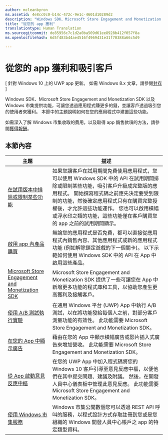 ```yaml
---
author: mcleanbyron
ms.assetid: 4e8cc0c0-b14c-472c-9e1c-4601d10289d2
description: "Windows SDK、Microsoft Store Engagement and Monetization SDK 以及 Windows 市集提供許多功能，可讓您透過應用程式賺更多的錢，並讓客戶透過吸引您的使用者來獲利。"
title: "從您的 app 獲利"
translationtype: Human Translation
ms.sourcegitcommit: de85956c7c1d2a0ba509d61ee8928b412f057f8a
ms.openlocfilehash: 6d5f483b44ae4516f4969431e31f70388a66c5d9

---
```


# 從您的 app 獲利和吸引客戶


\[ 針對 Windows 10 上的 UWP app 更新。 如需 Windows 8.x 文章，請參閱[封存](http://go.microsoft.com/fwlink/p/?linkid=619132) \]

Windows SDK、Microsoft Store Engagement and Monetization SDK 以及 Windows 市集提供功能，可讓您透過應用程式賺更多的錢，並讓客戶透過吸引您的使用者來獲利。 本節中的主題說明如何在您的應用程式中建置這些功能。

如需深入了解 Windows 市集收取的費用，以及取得 app 銷售款項的方法，請參閱[獲得報酬](https://msdn.microsoft.com/library/windows/apps/mt148536)。

## 本節內容


| 主題                                                                                                       | 描述                 |
|-------------------------------------------------------------------------------------------------------------|-----------------------------|
| [在試用版本中排除或限制某些功能](exclude-or-limit-features-in-a-trial-version-of-your-app.md) | 如果您讓客戶在試用期間免費使用應用程式，您可以使用 Windows SDK 中的 API 在試用期間排除或限制某些功能，吸引客戶升級成完整版的應用程式。 開始撰寫程式碼之前應先決定要受到限制的功能，然後確定應用程式只有在購買完整授權後，才允許這些功能運作。 您也可以啟用橫幅或浮水印之類的功能，這些功能僅在客戶購買您的 app 之前的試用期間顯示。 |
| [啟用 app 內產品購買](enable-in-app-product-purchases.md)                                       | 無論您的應用程式是否免費，都可以直接從應用程式內銷售內容、其他應用程式或新的應用程式功能 (例如解除鎖定遊戲的下一個關卡)。 以下示範如何使用 Windows SDK 中的 API 在 App 中啟用這些產品。    |
| [Microsoft Store Engagement and Monetization SDK](monetize-your-app-with-the-microsoft-store-engagement-and-monetization-sdk.md)      | Microsoft Store Engagement and Monetization SDK 提供了一些可讓您在 App 中新增更多功能的程式庫和工具，以協助您產生更高獲利及接觸客戶。   |
| [使用 A/B 測試執行實驗](run-app-experiments-with-a-b-testing.md)      |   在通用 Windows 平台 (UWP) App 中執行 A/B 測試，以在將功能發給每個人之前，對部分客戶測量功能的有效性。 此功能需要 Microsoft Store Engagement and Monetization SDK。  |
| [在您的 App 中顯示廣告](display-ads-in-your-app.md)      |   藉由在您的 App 中顯示橫幅廣告或影片插入式廣告來增加營收。 此功能需要 Microsoft Store Engagement and Monetization SDK。   |
| [從 App 啟動意見反應中樞](launch-feedback-hub-from-your-app.md)      |   在您的 UWP App 中加入程式碼將您的 Windows 10 客戶引導至意見反應中樞，以便他們在其中提交問題、建議及附議。 然後，在開發人員中心儀表板中管理此意見反應。 此功能需要 Microsoft Store Engagement and Monetization SDK。   |
| [使用 Windows 市集服務](using-windows-store-services.md)                                    | Windows 市集公開數個您可以透過 REST API 呼叫的服務，以程式設計方式存取註冊到您或是您組織的 Windows 開發人員中心帳戶之 app 的特定類型資料。    |



<!--HONumber=Jun16_HO4-->


